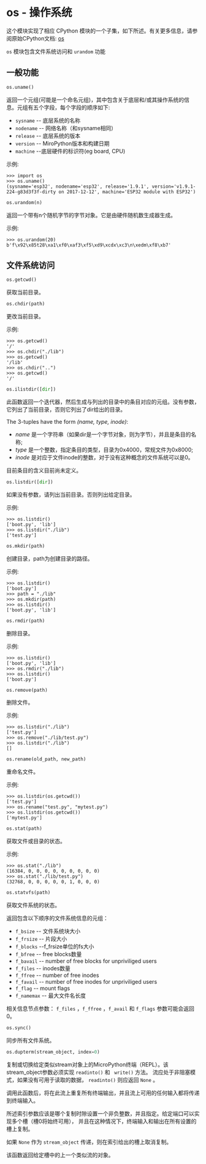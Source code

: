 os - 操作系统
===============================================

这个模块实现了相应 CPython 模块的一个子集，如下所述。有关更多信息，请参阅原始CPython文档: [os](https://docs.python.org/zh-cn/3/library/os.html#module-os)

``os`` 模块包含文件系统访问和 ``urandom`` 功能

一般功能
---------

```python
os.uname()
```
返回一个元组(可能是一个命名元组)，其中包含关于底层和/或其操作系统的信息。元组有五个字段，每个字段的顺序如下:

* ``sysname`` -- 底层系统的名称
* ``nodename`` -- 网络名称（和sysname相同）
* ``release`` -- 底层系统的版本
* ``version`` -- MiroPython版本和构建日期
* ``machine`` --底层硬件的标识符(eg board, CPU)

示例:
```
>>> import os
>>> os.uname()
(sysname='esp32', nodename='esp32', release='1.9.1', version='v1.9.1-224-g83d3f3f-dirty on 2017-12-12', machine='ESP32 module with ESP32')
```

```python
os.urandom(n)
```
返回一个带有n个随机字节的字节对象。它是由硬件随机数生成器生成。

示例:
```
>>> os.urandom(20)
b'f\x92\x85t28\xa1\xf0\xaf3\xf5\xd9\xcdx\xc3\n\xedm\xf8\xb7'
```

文件系统访问
---------

```python
os.getcwd()
```
获取当前目录。

```python
os.chdir(path)
```
更改当前目录。

示例:
```
>>> os.getcwd()
'/'
>>> os.chdir("./lib")
>>> os.getcwd()
'/lib'
>>> os.chdir("..")
>>> os.getcwd()
'/'
```

```python
os.ilistdir([dir])
```
此函数返回一个迭代器，然后生成与列出的目录中的条目对应的元组。没有参数，它列出了当前目录，否则它列出了dir给出的目录。

The 3-tuples have the form *(name, type, inode)*:

- *name* 是一个字符串（如果dir是一个字节对象，则为字节），并且是条目的名称;
- *type* 是一个整数，指定条目的类型，目录为0x4000，常规文件为0x8000;
- *inode* 是对应于文件inode的整数，对于没有这种概念的文件系统可以是0。

目前条目的含义目前尚未定义。

```python
os.listdir([dir])
```
如果没有参数，请列出当前目录。否则列出给定目录。

示例:
```
>>> os.listdir()
['boot.py', 'lib']
>>> os.listdir("./lib")
['test.py']
```

```python
os.mkdir(path)
```
创建目录，path为创建目录的路径。 

示例:
```
>>> os.listdir()
['boot.py']
>>> path = "./lib"
>>> os.mkdir(path)
>>> os.listdir()
['boot.py', 'lib']
```

```python
os.rmdir(path)
```
删除目录。

示例:
```
>>> os.listdir()
['boot.py', 'lib']
>>> os.rmdir("./lib")
>>> os.listdir()
['boot.py']
```

```python
os.remove(path)
```
删除文件。 

示例:
```
>>> os.listdir("./lib")
['test.py']
>>> os.remove("./lib/test.py")
>>> os.listdir("./lib")
[]
```


```python
os.rename(old_path, new_path)
```
重命名文件。 

示例:
```
>>> os.listdir(os.getcwd())
['test.py']
>>> os.rename("test.py", "mytest.py")
>>> os.listdir(os.getcwd())
['mytest.py']
```

```python
os.stat(path)
```
获取文件或目录的状态。 

示例:
```
>>> os.stat("./lib")
(16384, 0, 0, 0, 0, 0, 0, 0, 0, 0)
>>> os.stat("./lib/test.py")
(32768, 0, 0, 0, 0, 0, 1, 0, 0, 0)
```

```python
os.statvfs(path)
```
获取文件系统的状态。

返回包含以下顺序的文件系统信息的元组：

* ``f_bsize`` -- 文件系统块大小
* ``f_frsize`` -- 片段大小
* ``f_blocks`` --f_frsize单位的fs大小
* ``f_bfree`` -- free blocks数量
* ``f_bavail`` -- number of free blocks for unpriviliged users
* ``f_files`` -- inodes数量
* ``f_ffree`` -- number of free inodes
* ``f_favail`` -- number of free inodes for unpriviliged users
* ``f_flag`` -- mount flags
* ``f_namemax`` -- 最大文件名长度

相关信息节点参数： ``f_files`` ，``f_ffree`` ，``f_avail`` 和 ``f_flags`` 参数可能会返回0。

```python
os.sync()
```
同步所有文件系统。

```python
os.dupterm(stream_object, index=0)
```
复制或切换给定类似stream对象上的MicroPython终端（REPL）。该stream_object参数必须实现 ``readinto()`` 和 `` write()`` 方法。
流应处于非阻塞模式，如果没有可用于读取的数据， ``readinto()`` 则应返回 ``None`` 。

调用此函数后，将在此流上重复所有终端输出，并且流上可用的任何输入都将传递到终端输入。

所述索引参数应该是哪个复制时隙设置一个非负整数，并且指定。给定端口可以实现多个槽（槽0将始终可用），
并且在这种情况下，终端输入和输出在所有设置的槽上复制。

如果 ``None`` 作为 ``stream_object`` 传递，则在索引给出的槽上取消复制。

该函数返回给定槽中的上一个类似流的对象。
